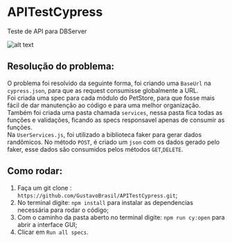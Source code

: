 # APITestCypress

Teste de API para DBServer

![alt text](http://www.dbserver.com.br/fotosnovosite/banners/banner---design--build.jpg)

## Resolução do problema:

O problema foi resolvido da seguinte forma, foi criando uma `BaseUrl` na `cypress.json`, para que as request consumisse globalmente a URL.<br />
Foi criada uma spec para cada módulo do PetStore, para que fosse mais fácil de dar manutenção ao código e para uma melhor organização. Também foi criada uma pasta chamada  `services`, nessa pasta fica todas as funções e validações, ficando as specs responsavel apenas de consumir as funções.<br />
Na `UserServices.js`, foi utilizado a biblioteca faker para gerar dados randômicos. No método `POST`, é criado um `json` com os dados gerado pelo faker, esse dados são consumidos pelos métodos `GET`,`DELETE`.

## Como rodar:
1. Faça um git clone : `https://github.com/GustavoBrasil/APITestCypress.git`;
2. No terminal digite: `npm install` para instalar as dependencias necessária para rodar o código;
3. Com o caminho da pasta aberto no terminal digite: `npm run cy:open` para abrir a interface GUI;
4. Clicar em `Run all specs`.

